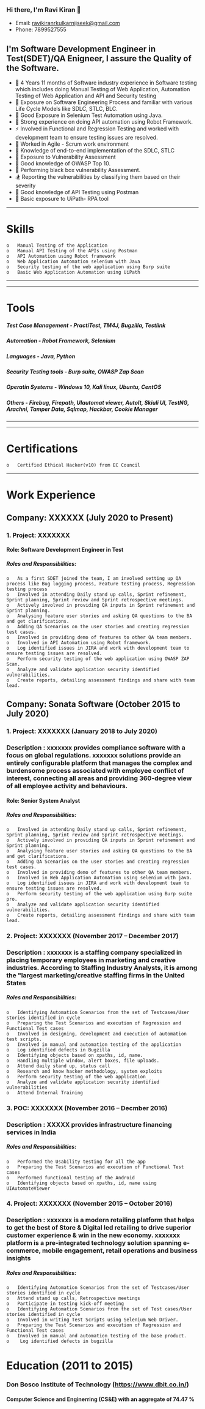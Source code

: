 ### Hi there, I'm Ravi Kiran 👋

- Email: ravikiranrkulkarnijseek@gmail.com
- Phone: 7899527555

## I'm Software Development Engineer in Test(SDET)/QA Enigneer, I assure the Quality of the Software.

- 🔭 4 Years 11 months of Software industry experience in Software testing which includes doing Manual Testing of Web Application, Automation Testing of Web Application and API and Security testing
- 🌱 Exposure on Software Engineering Process and familiar with various Life Cycle Models like SDLC, STLC, BLC.
- 👯 Good Exposure in Selenium Test Automation using Java.
- 🥅 Strong experience on doing API automation using Robot Framework.
- ⚡ Involved in Functional and Regression Testing and worked with development team to ensure
testing issues are resolved.
- 🌱 Worked in Agile - Scrum work environment
- 👯 Knowledge of end-to-end implementation of the SDLC, STLC
- 🎇 Exposure to Vulnerability Assessment
- 🔔 Good knowledge of OWASP Top 10.
- 🎩 Performing black box vulnerability Assessment.
- 🏂 Reporting the vulnerabilities by classifying them based on their severity
- 💼 Good knowledge of API Testing using Postman
- 📍 Basic exposure to UiPath- RPA tool

---

# Skills

    o	Manual Testing of the Application
    o	Manual API Testing of the APIs using Postman
    o	API Automation using Robot framework 
    o	Web Application Automation selenium with Java
    o	Security testing of the web application using Burp suite
    o	Basic Web Application Automation using UiPath
        
---


---

# Tools

##### Test Case Management - PractiTest, TM4J, Bugzilla, Testlink
##### Automation - Robot Framework, Selenium
##### Languages - Java, Python
##### Security Testing tools - Burp suite, OWASP Zap Scan
##### Operatin Systems - Windows 10, Kali linux, Ubuntu, CentOS
##### Others -  Firebug, Firepath, UIautomat viewer, AutoIt, Skiuli UI, TestNG, Arachni, Tamper Data, Sqlmap, Hackbar, Cookie Manager
        
---

---

# Certifications

    o	Certified Ethical Hacker(v10) from EC Council

---

# Work Experience 

## Company: XXXXXX (July 2020 to Present)

### 1.   Project: XXXXXXX

#### Role: Software Development Engineer in Test 

#####   Roles and Responsibilities:
    o   As a first SDET joined the team, I am involved setting up QA process like Bug logging process, Feature testing process, Regression testing process
    o   Involved in attending Daily stand up calls, Sprint refinement, Sprint planning, Sprint review and Sprint retrospective meetings.
    o   Actively involved in providing QA inputs in Sprint refinement and Sprint planning.
    o   Analysing feature user stories and asking QA questions to the BA and get clarifications.
    o   Adding QA Scenarios on the user stories and creating regression test cases.
    o   Involved in providing demo of features to other QA team members.
    o   Involved in API Automation using Robot framework.
    o   Log identified issues in JIRA and work with development team to ensure testing issues are resolved.
    o   Perform security testing of the web application using OWASP ZAP Scan.
    o   Analyze and validate application security identified vulnerabilities.
    o   Create reports, detailing assessment findings and share with team lead.

## Company: Sonata Software (October 2015 to July 2020)

### 1.   Project: XXXXXXX (January 2018 to July 2020)
### Description : xxxxxxx provides compliance software with a focus on global regulations. xxxxxxx solutions provide an entirely configurable platform that manages the complex and burdensome process associated with employee conflict of interest, connecting all areas and providing 360-degree view of all employee activity and behaviours.

#### Role: Senior System Analyst 

#####   Roles and Responsibilities:

    o   Involved in attending Daily stand up calls, Sprint refinement, Sprint planning, Sprint review and Sprint retrospective meetings.
    o	Actively involved in providing QA inputs in Sprint refinement and Sprint planning.
    o	Analysing feature user stories and asking QA questions to the BA and get clarifications.
    o   Adding QA Scenarios on the user stories and creating regression test cases.
    o   Involved in providing demo of features to other QA team members.
    o   Involved in Web Application Automation using selenium with java.
    o   Log identified issues in JIRA and work with development team to ensure testing issues are resolved.
    o   Perform security testing of the web application using Burp suite pro.
    o   Analyze and validate application security identified vulnerabilities.
    o   Create reports, detailing assessment findings and share with team lead.
    

### 2.   Project: XXXXXXX (November 2017 – December 2017)

### Description : xxxxxxx is a staffing company specialized in placing temporary employees in marketing and creative industries. According to Staffing Industry Analysts, it is among the "largest marketing/creative staffing firms in the United States

#####   Roles and Responsibilities:

    o   Identifying Automation Scenarios from the set of Testcases/User stories identified in cycle
    o   Preparing the Test Scenarios and execution of Regression and Functional Test cases
    o   Involved in designing, development and execution of automation test scripts.
    o   Involved in manual and automation testing of the application
    o   Log identified defects in Bugzilla
    o   Identifying objects based on xpaths, id, name.
    o   Handling multiple window, alert boxes, file uploads.
    o   Attend daily stand up, status call
    o   Research and know hacker methodology, system exploits
    o   Perform security testing of the web application
    o   Analyze and validate application security identified vulnerabilities
    o   Attend Internal Training


### 3.   POC: XXXXXXX (November 2016 – Decmber 2016)

### Description : XXXXX provides infrastructure financing services in India

#####   Roles and Responsibilities:

    o   Performed the Usability testing for all the app
    o   Preparing the Test Scenarios and execution of Functional Test cases
    o   Performed functional testing of the Android
    o   Identifying objects based on xpaths, id, name using UIAutomateViewer
    
 
### 4.   Project: XXXXXXX (November 2015 – October 2016)

### Description : xxxxxxx is a modern retailing platform that helps to get the best of Store & Digital led retailing to drive superior customer experience & win in the new economy. xxxxxxx platform is a pre-integrated technology solution spanning e-commerce, mobile engagement, retail operations and business insights

#####   Roles and Responsibilities:

    o   Identifying Automation Scenarios from the set of Testcases/User stories identified in cycle
    o   Attend stand up calls, Retrospective meetings
    o   Participate in testing kick-off meeting
    o   Identifying Automation Scenarios from the set of Test cases/User stories identified in cycle
    o   Involved in writing Test Scripts using Selenium Web Driver.
    o   Preparing the Test Scenarios and execution of Regression and Functional Test cases
    o   Involved in manual and automation testing of the base product.
    o    Log identified defects in bugzilla

# Education (2011 to 2015)
### Don Bosco Institute of Technology (https://www.dbit.co.in/)
#### Computer Science and Enginerring (CS&E) with an aggregate of 74.47 %
